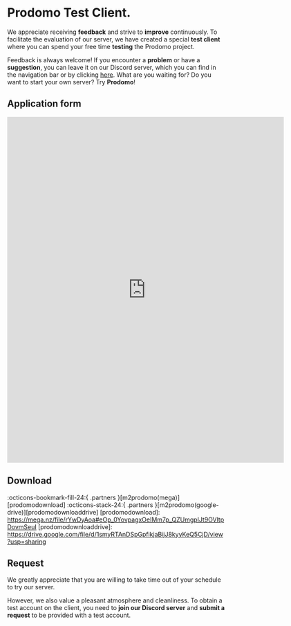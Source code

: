 # Prodomo Test Client.

We appreciate receiving **feedback** and strive to **improve** continuously. To facilitate the evaluation of our server, we have created a special **test client** where you can spend your free time **testing** the Prodomo project.

Feedback is always welcome! If you encounter a **problem** or have a **suggestion**, you can leave it on our Discord server, which you can find in the navigation bar or by clicking [here][discord]. What are you waiting for? Do you want to start your own server? Try **Prodomo**!

[discord]: https://discord.gg/K282CnuUWx 

## Application form

<iframe src="https://docs.google.com/forms/d/e/1FAIpQLSfdR2tMXriESJJj0MdZWvuY4x3JK-3G0GTIVWXS4wBmV6tiPw/viewform?embedded=true" width="640" height="800" frameborder="0" marginheight="0" marginwidth="0">Loading..</iframe>


## Download

:octicons-bookmark-fill-24:{ .partners }[m2prodomo(mega)][prodomodownload]
:octicons-stack-24:{ .partners }[m2prodomo(google-drive)][prodomodownloaddrive]
[prodomodownload]: https://mega.nz/file/rYwDyAoa#eOp_0YovpagxOeIMm7p_QZUmgpIJt9OVltpDovmSeuI
[prodomodownloaddrive]: https://drive.google.com/file/d/1smyRTAnDSpGpfikjaBijJ8kyyKeQ5CjD/view?usp=sharing

## Request

We greatly appreciate that you are willing to take time out of your schedule to try our server.

 However, we also value a pleasant atmosphere and cleanliness. To obtain a test account on the client, you need to **join our Discord server** and **submit a request** to be provided with a test account.